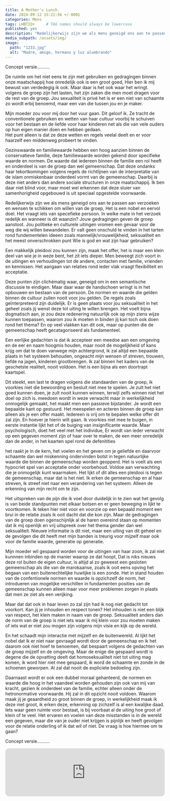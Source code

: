 ```yaml
---
title: A Mother's Lunch.
date: 2024-09-12 15:21:56 +/-0001
categories: Mens
tags: LHBTIQ+     # TAG names should always be lowercase
published: yes
description: "Redelijkerwijs zijn we als mens geneigd ons aan te passen aan verzoeken en wensen te schikken om willen van de groep, Het is een nobel en eervol doel. Het vraagt iets van specefieke persoon. In welke mate in het verzoek redelijk en wanneer is dit waanzin?"
media_subpath: /assets/img/
image:
  path: "1233.jpg"
  alt: "Madre, amigo, hermano y luz alumbrando"
---
```

<!-- De gedragingen van je ouders vinden een weg terug naar jezelf. Zonder dat je het door hebt wordt er een rookgordijn opgehangen die je jaren met je meedraagt. Je kunt dit gordijn in een zowel een positief als negatief context plaatsen, wij mensen zijn geneigd te denken en te voelen in rond negatieve emoties, Voor deze emoties doen zich op en je men vindt een manier hier passend mee om te gaan. Oftewel coping. 

Wat is het coping van mijn ouders en wat is die van mijzelf, er ontstaat een barrière waarbij je een richting wordt opgestuurd, zelfs op momenten waarbij je zelf een andere keuze zou willen maken. 
Het debat en de emoties krijgen de overhand, het onderkennen en uitleggen en zien welke kant het gesprek en toekomst op gaan is pijnlijk. Niet alleen voor jezelf maar ook voor degene aan wie je het nieuws brengt, het lijkt misschien beter door helemaal niks te zeggen, het spel op zijn beloop te laten. En daarmee naar het delen en ervaren helpt bij het verduidelijken van de richting. Sturing nemen en een bepaalde mate van controller terug nemen. 
Dit alles vraagt een bepaald balans, het opnemen van plaats. Het opnemen van ruimte gaat ten koste van de ruimte van de ander lijkt het soms. 

Niet de strijd aan willen gaan, maar benoemen 
Ik twijfel niet aan mijn plaats in de wereld ik weet waar ik sta in de samenleving en waar ik naartoe kan groeien, er is voor mij geen glazen plafon. Ik behoor misschien rond het opstellen van statistieken tot een bepaalde groep en binnen het debat en praatgroepen geven mij een label. Maar voor de mensen die het dichtst bij mij staan ben je een individuen. 
[Wat is het individu - wat verwacht deze - wat krijgt het individu terug in de interactie met de groep.]

Er mag verwacht worden dat binnen dit domein, van het zijn van een individu je de vrijheid hebt je te uiten zoals dat zelf wilt. Ik doe dat en de ander krijgt die kans ook. Op momenten dat elkaars standpunten in botsing komen is dat pijnlijk. 
De cultuur is er een die het geloof in achthoud, een die alles ontziet in de naam van de islam, een waarbij er fouten mogen worden gemaakt en deze fouten dan wel vergrijpen dan wel zondes een passende plaats verdienen in het grote geheel en waarbij de eindrekening gepresenteerd zal worden ooit, in het huidige leven of erna in het paradijs dan wel erbuiten. 
Het pad is alles bepalend en daarmee ook de weg en de afleiding die er op het pad zich voordoen, hier valt veel voor te zeggen het is niet aan mij te oordelen hoe men zijn of haar leven wil lijden en hoe deze ingedeeld zal worden. -->

Concept versie..........

De ruimte om het niet eens te zijn met gebruiken en gedragingen binnen onze maatschappij hoe onredelijk ook is een groot goed, Hier ben ik mij bewust van verdedegig ik ook. Maar daar is het ook waar het wringt. 
volgens de groep zijn het lasten, het zijn zaken die men moet dragen voor de rest van de groep. Jou sexualiteit is privé het is er een niet van schaamte zo wordt erbij benoemd, maar een van die tussen jou en je maker.

Mijn moeder zou voor mij door het vuur gaan. Dit geloof ik. Ze tracht de conventionele gebruiken en wetten van haar cultuur voorbij te schuiven voor het bestaan en de liefde voor haar kinderen net als die van vele ouders op hun eigen manier doen en hebben gedaan.  
Het punt alleen is dat ze deze wetten en regels veelal deelt en er voor haarzelf een middenweg probeert te vinden.

Gezinswaarde en familiewaarde  hebben een hoog aanzien binnen de conservatieve familie, deze familiewaarde worden gekend door specifieke waarde en normen. 
De waarde dat iedereen binnen de familie een rol heeft en onderdeel is van de groep dan wel gemeenschap. Dat deze ondanks haar tekortkomingen volgens regels de richtlijnen van de interpretatie van de islam onmiskenbaar onderdeel vormt van de gemeenschap. 
Daarbij is deze niet anders dan andere sociale structuren in onze maatschappij. 
Ik ben daar niet blind voor, maar moet wel erkennen dat deze sluier van samenhorigheid opgebouwd is uit speciaal opgestelde voorwaarde.

Redelijkerwijs zijn we als mens geneigd ons aan te passen aan verzoeken en wensen te schikken om willen van de groep, Het is een nobel en eervol doel. Het vraagt iets van specefieke persoon. In welke mate in het verzoek redelijk en wanneer is dit waanzin? 
Jouw gedragingen geven de groep aanstoot. Jou politieke en culturele uitingen vromen een gevaar voor de weg die wij willen bewandelen. Er valt geen onschuld te vinden in het tarten rond fundementelen ideeen zoals mannelijk/vrouwelijkheid, seksualiteit en het meest onverschrokken punt Wie is god en  wat zijn haar gebruiken? 

Een makkelijk pleidooi zou kunnen zijn, maak het offer, het is maar een klein deel van wie je in weze bent, het zit iets dieper. 
Men beweegt zich voort in de uitingen en verhoudingen tot de andere, contacten met familie, vrienden en kennissen. Het aangaan van relaties rond ieder vlak vraagt flexibiliteit en acceptatie.

Deze punten zijn clichématig waar, geneigd om in een semantische discussie te eindigen. Maar daar waar de handschoen wringt is in het opbouwen en bestaan van de persoon. De normen en waarde die gelden binnen de cultuur zullen nooit voor jou gelden. De regels zoals geïnterpreteerd zijn duidelijk. 
Er is geen plaats voor jou seksualiteit in het geheel zoals jij wenst deze tot uiting te willen brengen. Het voelt bijna dogmatisch aan, je zou deze redenering natuurlijk ook op mijn ziens wijze kunnen toepassen, waarom zou ik moeten in binden jij kan toch ook doen rond het thema? En op veel vlakken kan dit ook, maar op punten die de gemeenschap heeft gecatagoriseerd als fundamenteel.

Een eerlijke gedachten is dat ik accepteer een meedoe aan een omgeving en de eer en naam hoogmis houden, maar nooit de mogelijkheid of kans krijg om dat te doen vanwege mijn achtergrond, ik zal altijd een bepaalde plaats in het systeem behouden, ongeacht mijn wensen of streven, trouwen, liefde na jagen, kinderen grootbrengen.  Ik zal binnen het kaders van de geschetste realiteit, nooit voldoen. Het is een bijna als een doortrapt kaartspel.

Dit steekt, een last te dragen volgens die standaarden van de groep, ik voorkies niet die bewoording en besluit niet mee te spelen. 
Je zult het niet goed kunnen doen, je zult nooit kunnen winnen, terwijl zelfs winnen niet het doel op zich is. meedoen wordt in weze verwacht maar in werkelijkheid onmogelijk gemaakt, het maakt men een passieve bijstander.
Je wordt een bepaalde kant op gestuurd. Het meespelen en acteren binnen de groep kan alleen als je een offer maakt. Iedereen is vrij om te bepalen welke offer dit zal zijn. En hoever je hierin wilt gaan. Ik voorkies niet mee te buigen, in eerste instantie lijkt het of de buiging van insignificante waarde.
Maar psychologisch, doet het veel met het individue, Er wordt van ieder verwacht op een gegeven moment zijn of haar over te maken, de een meer onredelijk dan de ander, in het kaarten spel rond de defenitities 

het raakt je in de kern, het voelen en het geven om je geliefde en daarvoor schaamte dan wel miskenning ondervinden botst in tegen natuurlijke waarde die binnen de gemeenschap worden geopperd. Het is voelt als een hypocriet spel van acceptatie onder voorbehoud. Voldoe aan verwachting die je onmogelijk kunt waarmaken. 
Het lijkt of dit alles een pleidooi is tegen de gemeenschap, maar dat is het niet. Ik erken de gemeenschap en al haar streven, ik streef niet naar een verandering van het systeem. Alleen de erkenning van mijn recht om te zijn. 

Het uitspreken van de pijn die ik voel door duidelijk in te zien wat het gevolg is van beide standpunten met elkaar botsen en er geen beweging in lijkt te voortkomen. Ik teken hier niet voor en voorzie op een bepaald moment een brui in de relatie zoals ik ooit dacht dat die kon zijn. Maar de gedragingen van de groep doen ogenschijnlijk al de haren overeind staan op momenten dat ik mij openlijk en vrij uitspreek over het thema gender dan wel seksualiteit. 
Nieuwe informatie is dit niet, maar een uiting van dit geheel en de gevolgen die dit heeft met mijn banden is treurig voor mijzelf maar ook voor de familie waarde, generatie op generatie. 

Mijn moeder wil gespaard worden voor de uitingen van haar zoon, ik zal niet kunnnen inbinden op de manier waarop ze dat hoopt, Dat is niks nieuws deze rol buiten de eigen cultuur, is altijd al zo geweest een gesloten gemeenschap als die van de marokaanse, zoals ik ooit eens opving het begaan van een buitenechtelijke huwlijke is een zonde. Het in stand houden van de confentionele normen en waarde is opzichzelf de norm, het introdueren van mogelijke verschillen in fundamenten posities van de gemeenschap kunnen alleen maar voor meer problemen zorgen in plaats dat men ze ziet als een verijking.

Maar dat dat ook in haar leven zo zal zijn had ik nog niet gedacht tot voorkort. Kan jij je inhouden en respect tonen?
 Het inhouden is niet een blijk van respect, het klein maken in naam van de groep. Seksualiteit anders dan de norm van de groep is niet iets waar ik mij klein voor zou moeten maken of iets wat er niet zou mogen zijn volgens mijn visie en kijk op de wereld.

En het schaadt mijn interactie met mijzelf en de buitenwereld. Al lijkt het nobel dat ik er niet naar gevraagd wordt door de gemeenschap en ik het daarom ook niet hoef te benoemen, dat bespaart volgens de gedachten van de groep mijzelf en de omgeving. 
Maar de enige die gespaard wordt is degene die de opvatting deelt dat homoseksualiteit niet tot uiting mag komen, ik word hier niet mee gespaard, ik word de schaamte en zonde in de schoenen geworpen. Al zal dat nooit de expliciete bedoeling zijn. 

Daarnaast wordt er ook een dubbel moraal gehanteerd, de normen en waarde die hoog in het vaandeel worden gehouden zijn ook van mij van kracht, gezien ik onderdeel van de familie, echter alleen onder de hetronormative voorwaarde. Hij zal in dit opzicht nooit voldoen.
Waarom maak jij je geaardheid zo groot binnen de groep, in werkelijkheid maak ik deze niet groot, ik erken deze, erkenning op zichzelf is al een kwalijke daad. 
Iets waar geen ruimte voor bestaat, is bij voorbaat al de uiting hoe groot of klein of te veel. 
Het ervaren en voelen van deze misstanden is in de wereld een gegeven, maar die van je ouder niet krijgen is pijnlijk en heeft gevolgen voor de relatie onderling of ik dat wil of niet. De vraag is hoe hiermee om te gaan?

Concept versie..........

<iframe style="border-radius:12px" src="https://open.spotify.com/embed/track/0UKSse3fcKetDzXnXzE1Pv?utm_source=generator&theme=0" width="100%" height="152" frameBorder="0" allowfullscreen="" allow="autoplay; clipboard-write; encrypted-media; fullscreen; picture-in-picture" loading="lazy"></iframe>
